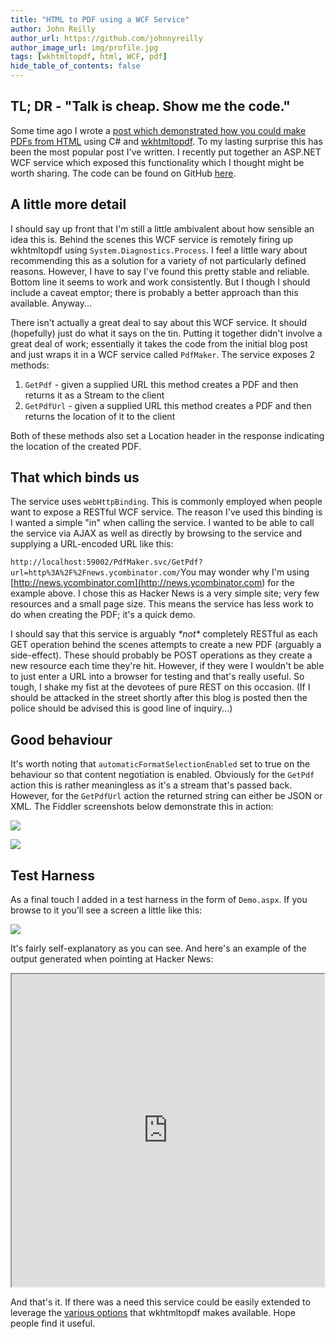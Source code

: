 ```yaml
---
title: "HTML to PDF using a WCF Service"
author: John Reilly
author_url: https://github.com/johnnyreilly
author_image_url: img/profile.jpg
tags: [wkhtmltopdf, html, WCF, pdf]
hide_table_of_contents: false
---
```

## TL; DR - "Talk is cheap. Show me the code."

 Some time ago I wrote a [post which demonstrated how you could make PDFs from HTML](<http://icanmakethiswork.blogspot.com/2012/04/making-pdfs-from-html-in-c-using.html>) using C# and [wkhtmltopdf](<http://code.google.com/p/wkhtmltopdf/>). To my lasting surprise this has been the most popular post I've written. I recently put together an ASP.NET WCF service which exposed this functionality which I thought might be worth sharing. The code can be found on GitHub [here](<https://github.com/johnnyreilly/PdfMakerWcfService>).

## A little more detail

I should say up front that I'm still a little ambivalent about how sensible an idea this is. Behind the scenes this WCF service is remotely firing up wkhtmltopdf using `System.Diagnostics.Process`. I feel a little wary about recommending this as a solution for a variety of not particularly defined reasons. However, I have to say I've found this pretty stable and reliable. Bottom line it seems to work and work consistently. But I though I should include a caveat emptor; there is probably a better approach than this available. Anyway...

There isn't actually a great deal to say about this WCF service. It should (hopefully) just do what it says on the tin. Putting it together didn't involve a great deal of work; essentially it takes the code from the initial blog post and just wraps it in a WCF service called `PdfMaker`. The service exposes 2 methods:

1. `GetPdf` \- given a supplied URL this method creates a PDF and then returns it as a Stream to the client
2. `GetPdfUrl` \- given a supplied URL this method creates a PDF and then returns the location of it to the client

<!-- -->

Both of these methods also set a Location header in the response indicating the location of the created PDF.

## That which binds us

The service uses `webHttpBinding`. This is commonly employed when people want to expose a RESTful WCF service. The reason I've used this binding is I wanted a simple "in" when calling the service. I wanted to be able to call the service via AJAX as well as directly by browsing to the service and supplying a URL-encoded URL like this:

`http://localhost:59002/PdfMaker.svc/GetPdf?url=http%3A%2F%2Fnews.ycombinator.com/`You may wonder why I'm using [http://news.ycombinator.com](<http://news.ycombinator.com>) for the example above. I chose this as Hacker News is a very simple site; very few resources and a small page size. This means the service has less work to do when creating the PDF; it's a quick demo.

I should say that this service is arguably *\*not\** completely RESTful as each GET operation behind the scenes attempts to create a new PDF (arguably a side-effect). These should probably be POST operations as they create a new resource each time they're hit. However, if they were I wouldn't be able to just enter a URL into a browser for testing and that's really useful. So tough, I shake my fist at the devotees of pure REST on this occasion. (If I should be attacked in the street shortly after this blog is posted then the police should be advised this is good line of inquiry...)

## Good behaviour

It's worth noting that `automaticFormatSelectionEnabled` set to true on the behaviour so that content negotiation is enabled. Obviously for the `GetPdf` action this is rather meaningless as it's a stream that's passed back. However, for the `GetPdfUrl` action the returned string can either be JSON or XML. The Fiddler screenshots below demonstrate this in action:

![](http://4.bp.blogspot.com/-CX7w0jI0jTE/UOVaDP5Ae-I/AAAAAAAAAXk/H7zhyYYjPGA/s400/GetPdfUrl%2B-%2BJSON.png)

![](http://4.bp.blogspot.com/-78GBDqI596I/UOVaTchTbBI/AAAAAAAAAXw/rz2Dg4g8BRs/s400/GetPdfUrl%2B-%2BXML.png)

## Test Harness

As a final touch I added in a test harness in the form of `Demo.aspx`. If you browse to it you'll see a screen a little like this:

![](http://2.bp.blogspot.com/-zoyt7ufl9FQ/UOVmD0VPh0I/AAAAAAAAAYE/DnmZmbx-Mxc/s400/PdfMakerDemo.png)

It's fairly self-explanatory as you can see. And here's an example of the output generated when pointing at Hacker News:

<iframe src="https://docs.google.com/file/d/0B87K8-qxOZGFMGNCUWRneUFsVFU/preview" width="500" height="500"></iframe>

And that's it. If there was a need this service could be easily extended to leverage the [various options](<http://madalgo.au.dk/~jakobt/wkhtmltoxdoc/wkhtmltopdf-0.9.9-doc.html>) that wkhtmltopdf makes available. Hope people find it useful.


